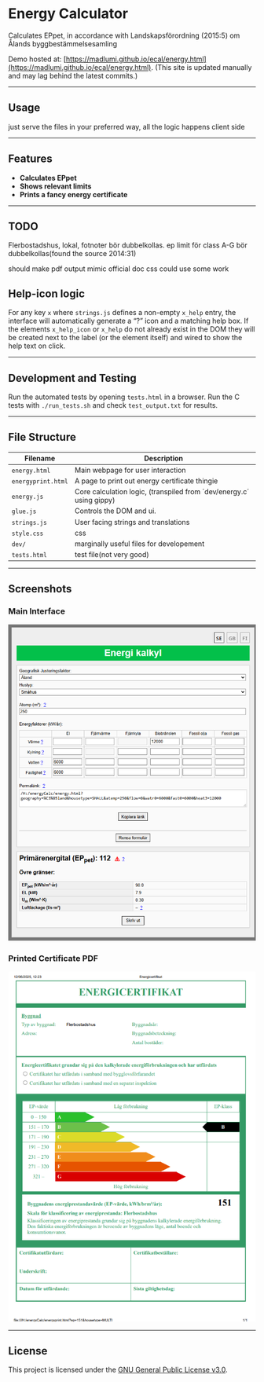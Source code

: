 
# Energy Calculator

Calculates EPpet, in accordance with   Landskapsförordning (2015:5) om Ålands byggbestämmelsesamling

Demo hosted at: [https://madlumi.github.io/ecal/energy.html](https://madlumi.github.io/ecal/energy.html). (This site is updated manually and may lag behind the latest commits.)


---

## Usage

just serve the files in your preferred way, all the logic happens client side


---

## Features

- **Calculates EPpet**  
- **Shows relevant limits**  
- **Prints a fancy energy certificate**

---


## TODO

Flerbostadshus, lokal, fotnoter bör dubbelkollas.
ep limit för class A-G bör dubbelkollas(found the source 2014:31) 

should make pdf output mimic official doc
css could use some work




## Help-icon logic

For any key `x` where `strings.js` defines a non-empty `x_help` entry, the
interface will automatically generate a “?” icon and a matching help box. If the
elements `x_help_icon` or `x_help` do not already exist in the DOM they will be
created next to the label (or the element itself) and wired to show the help
text on click.




---


## Development and Testing

Run the automated tests by opening `tests.html` in a browser.
Run the C tests with `./run_tests.sh` and check `test_output.txt` for results.


---
## File Structure

| Filename           | Description                                                    |
|--------------------|----------------------------------------------------------------|
| `energy.html`      | Main webpage for user interaction                               |
| `energyprint.html` | A page to print out energy certificate thingie      |
| `energy.js`        | Core calculation logic, (transpiled from ´dev/energy.c´ using gippy) |
| `glue.js`          | Controls the DOM and ui. |
| `strings.js`       | User facing strings and translations           |
| `style.css`        |     css                                                             |
| `dev/`      | marginally useful files for developement|
| `tests.html`      |  test file(not very good) |


---

## Screenshots

### Main Interface

![Screenshot showing the energy calculator's main interface](screenshot.png)

### Printed Certificate PDF

![Screenshot showing a generated energy certificate PDF](screenshot_output.png)

---

## License

This project is licensed under the [GNU General Public License v3.0](LICENCE.txt).
